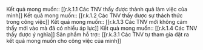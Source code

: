 Kết quả mong muốn:: [[r.k.1.1 Các TNV thấy được thành quả làm việc của mình]]
Kết quả mong muốn:: [[r.k.1.2 Các TNV thấy được sự thách thức trong công việc]]
Kết quả mong muốn:: [[r.k.1.3 Các TNV mới không cảm thấy mới vào mà đã có nhiều áp lực]]
Kết quả mong muốn:: [[r.k.1.4 Các TNV thấy được ý nghĩa]]
Sản phẩm hỗ trợ:: [[r.k.3.1 Các TNV tự tham gia đặt ra kết quả mong muốn cho công việc của mình]]